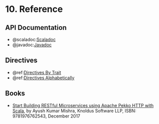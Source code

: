 # 10. Reference

## API Documentation

 * @scaladoc:[Scaladoc](org.apache.pekko.http.scaladsl.index)
 * @javadoc:[Javadoc](org.apache.pekko.http.javadsl.package-summary)

## Directives

 * @ref:[Directives By Trait](routing-dsl/directives/by-trait.md)
 * @ref:[Directives Alphabetically](routing-dsl/directives/alphabetically.md)

## Books

 * [Start Building RESTful Microservices using Apache Pekko HTTP with Scala](https://www.amazon.com/dp/1976762545/), by Ayush Kumar Mishra, Knoldus Software LLP, ISBN: 9781976762543, December 2017
